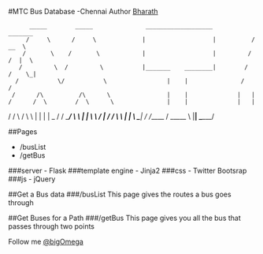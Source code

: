 #MTC Bus Database -Chennai
Author [Bharath](http://github.com/bigomega/ "GitHub")


          _____        _____               ___________________            _______
         /     \      /     \             |                   |          /   __  \
        /       \    /       \            |                   |         /   /  |  \
       /         \  /         \           |_______    ________|        /   /    \_|
      /           \/           \                 |    |               /   /
     /      /\          /\      \                |    |              |   |
    /      /  \        /  \      \               |    |              |   |  
   /      /    \      /    \      \              |    |              |   |       _
  /      /      \____/      \      \             |    |               \   \     / |
 /      /                    \      \            |    |                \   \___|  /
/_____ /                      \_____ \           |____|                 \________/


##Pages
* /busList
* /getBus

###server - Flask
###template engine - Jinja2
###css - Twitter Bootsrap
###js - jQuery

##Get a Bus data ###/busList
This page gives the routes a bus goes through

##Get Buses for a Path ###/getBus
This page gives you all the bus that passes through two points

Follow me [@bigOmega](http://twitter.com/bigomega "Twitter")

